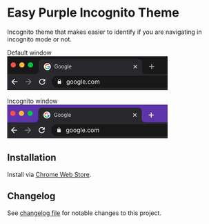 # Easy Purple Incognito Theme 

Incognito theme that makes easier to identify if you are navigating in incognito mode or not.

Default window  
![Default window](./screenshots/default-window.png)

Incognito window  
![Incognito window](./screenshots/incognito-window.png)

## Installation

Install via [Chrome Web Store](https://chrome.google.com/webstore/detail/easy-purple-incognito-mod/jgolkknoinekgblmggbdkdbempdhabpj?hl=en).

## Changelog

See [changelog file](./CHANGELOG.md) for notable changes to this project.
